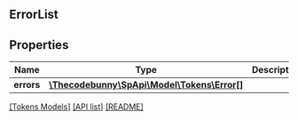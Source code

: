 ## ErrorList

## Properties

Name | Type | Description | Notes
------------ | ------------- | ------------- | -------------
**errors** | [**\Thecodebunny\SpApi\Model\Tokens\Error[]**](Error.md) |  | [optional]

[[Tokens Models]](../) [[API list]](../../Api) [[README]](../../../README.md)
